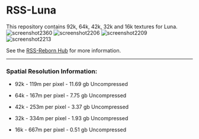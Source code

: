 # RSS-Luna
This repository contains 92k, 64k, 42k, 32k and 16k textures for Luna.
![screenshot2360](https://github.com/RSS-Reborn/RSS-Luna/assets/77298148/4f9a2920-5b4f-4793-bc9a-4c5ce3b399f9)
![screenshot2206](https://github.com/RSS-Reborn/RSS-Luna/assets/77298148/e10e13b3-6f82-4e2d-8d96-0756a65be0d2)
![screenshot2209](https://github.com/RSS-Reborn/RSS-Luna/assets/77298148/97c9316a-27fe-45de-a873-ab736e546d20)
![screenshot2213](https://github.com/RSS-Reborn/RSS-Luna/assets/77298148/cc08d012-ac48-4196-a816-665f4a1e6f49)

See the [RSS-Reborn Hub](https://github.com/RSS-Reborn/RSS-Reborn) for more information.


---

### Spatial Resolution Information:

- 92k - 119m per pixel - 11.69 gb Uncompressed

- 64k - 167m per pixel - 7.75 gb Uncompressed

- 42k - 253m per pixel - 3.37 gb Uncompressed

- 32k - 334m per pixel - 1.93 gb Uncompressed

- 16k - 667m per pixel - 0.51 gb Uncompressed

